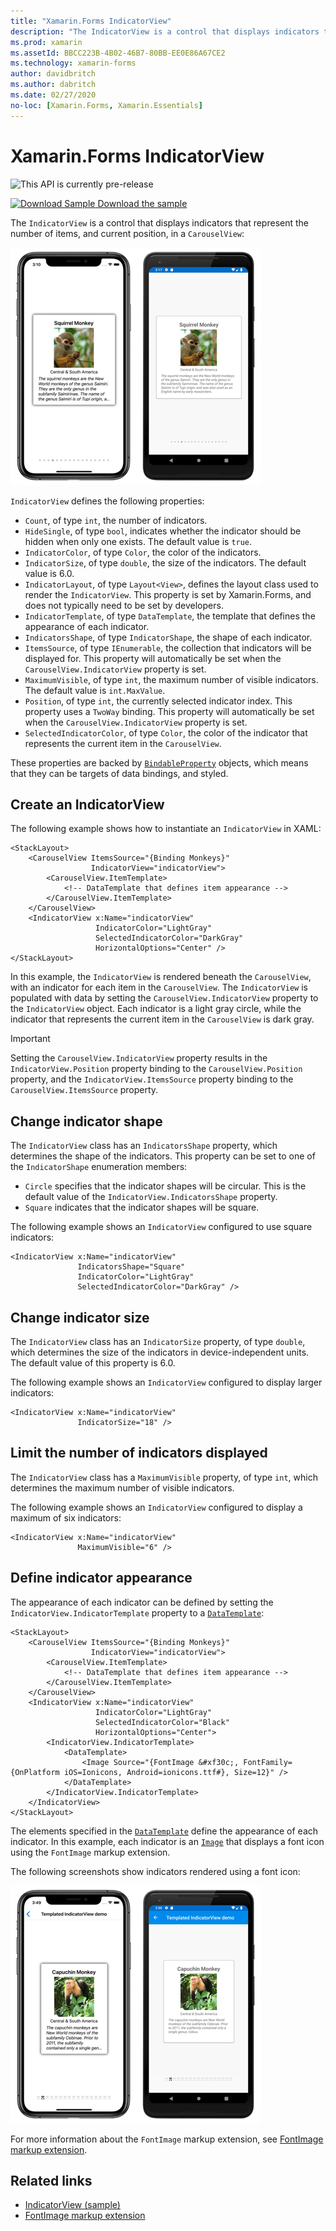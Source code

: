 ```yaml
---
title: "Xamarin.Forms IndicatorView"
description: "The IndicatorView is a control that displays indicators that represent the number of items, and current position, in a CarouselView."
ms.prod: xamarin
ms.assetId: BBCC223B-4B02-46B7-80BB-EE0E86A67CE2
ms.technology: xamarin-forms
author: davidbritch
ms.author: dabritch
ms.date: 02/27/2020
no-loc: [Xamarin.Forms, Xamarin.Essentials]
---
```


# Xamarin.Forms IndicatorView

![](~/media/shared/preview.png "This API is currently pre-release")

[![Download Sample](~/media/shared/download.png) Download the sample](https://docs.microsoft.com/samples/xamarin/xamarin-forms-samples/userinterface-indicatorviewdemos/)

The `IndicatorView` is a control that displays indicators that represent the number of items, and current position, in a `CarouselView`:

[![Screenshot of a CarouselView and IndicatorView, on iOS and Android](indicatorview-images/circles.png "IndicatorView circles")](indicatorview-images/circles-large.png#lightbox "IndicatorView circles")

`IndicatorView` defines the following properties:

- `Count`, of type `int`, the number of indicators.
- `HideSingle`, of type `bool`, indicates whether the indicator should be hidden when only one exists. The default value is `true`.
- `IndicatorColor`, of type `Color`, the color of the indicators.
- `IndicatorSize`, of type `double`, the size of the indicators. The default value is 6.0.
- `IndicatorLayout`, of type `Layout<View>`, defines the layout class used to render the `IndicatorView`. This property is set by Xamarin.Forms, and does not typically need to be set by developers.
- `IndicatorTemplate`, of type `DataTemplate`, the template that defines the appearance of each indicator.
- `IndicatorsShape`, of type `IndicatorShape`, the shape of each indicator.
- `ItemsSource`, of type `IEnumerable`, the collection that indicators will be displayed for. This property will automatically be set when the `CarouselView.IndicatorView` property is set.
- `MaximumVisible`, of type `int`, the maximum number of visible indicators. The default value is `int.MaxValue`.
- `Position`, of type `int`, the currently selected indicator index. This property uses a `TwoWay` binding. This property will automatically be set when the `CarouselView.IndicatorView` property is set.
- `SelectedIndicatorColor`, of type `Color`, the color of the indicator that represents the current item in the `CarouselView`.

These properties are backed by [`BindableProperty`](xref:Xamarin.Forms.BindableProperty) objects, which means that they can be targets of data bindings, and styled.

## Create an IndicatorView

The following example shows how to instantiate an `IndicatorView` in XAML:

```xaml
<StackLayout>
    <CarouselView ItemsSource="{Binding Monkeys}"
                  IndicatorView="indicatorView">
        <CarouselView.ItemTemplate>
            <!-- DataTemplate that defines item appearance -->
        </CarouselView.ItemTemplate>
    </CarouselView>
    <IndicatorView x:Name="indicatorView"
                   IndicatorColor="LightGray"
                   SelectedIndicatorColor="DarkGray"
                   HorizontalOptions="Center" />
</StackLayout>
```

In this example, the `IndicatorView` is rendered beneath the `CarouselView`, with an indicator for each item in the `CarouselView`. The `IndicatorView` is populated with data by setting the `CarouselView.IndicatorView` property to the `IndicatorView` object. Each indicator is a light gray circle, while the indicator that represents the current item in the `CarouselView` is dark gray.

> [!IMPORTANT]
> Setting the `CarouselView.IndicatorView` property results in the `IndicatorView.Position` property binding to the `CarouselView.Position` property, and the `IndicatorView.ItemsSource` property binding to the `CarouselView.ItemsSource` property.

## Change indicator shape

The `IndicatorView` class has an `IndicatorsShape` property, which determines the shape of the indicators. This property can be set to one of the `IndicatorShape` enumeration members:

- `Circle` specifies that the indicator shapes will be circular. This is the default value of the `IndicatorView.IndicatorsShape` property.
- `Square` indicates that the indicator shapes will be square.

The following example shows an `IndicatorView` configured to use square indicators:

```xaml
<IndicatorView x:Name="indicatorView"
               IndicatorsShape="Square"
               IndicatorColor="LightGray"
               SelectedIndicatorColor="DarkGray" />
```

## Change indicator size

The `IndicatorView` class has an `IndicatorSize` property, of type `double`, which determines the size of the indicators in device-independent units. The default value of this property is 6.0.

The following example shows an `IndicatorView` configured to display larger indicators:

```xaml
<IndicatorView x:Name="indicatorView"
               IndicatorSize="18" />
```

## Limit the number of indicators displayed

The `IndicatorView` class has a `MaximumVisible` property, of type `int`, which determines the maximum number of visible indicators.

The following example shows an `IndicatorView` configured to display a maximum of six indicators:

```xaml
<IndicatorView x:Name="indicatorView"
               MaximumVisible="6" />
```

## Define indicator appearance

The appearance of each indicator can be defined by setting the `IndicatorView.IndicatorTemplate` property to a [`DataTemplate`](xref:Xamarin.Forms.DataTemplate):

```xaml
<StackLayout>
    <CarouselView ItemsSource="{Binding Monkeys}"
                  IndicatorView="indicatorView">
        <CarouselView.ItemTemplate>
            <!-- DataTemplate that defines item appearance -->
        </CarouselView.ItemTemplate>
    </CarouselView>
    <IndicatorView x:Name="indicatorView"
                   IndicatorColor="LightGray"
                   SelectedIndicatorColor="Black"
                   HorizontalOptions="Center">
        <IndicatorView.IndicatorTemplate>
            <DataTemplate>
                <Image Source="{FontImage &#xf30c;, FontFamily={OnPlatform iOS=Ionicons, Android=ionicons.ttf#}, Size=12}" />
            </DataTemplate>
        </IndicatorView.IndicatorTemplate>
    </IndicatorView>
</StackLayout>
```

The elements specified in the [`DataTemplate`](xref:Xamarin.Forms.DataTemplate) define the appearance of each indicator. In this example, each indicator is an [`Image`](xref:Xamarin.Forms.Image) that displays a font icon using the `FontImage` markup extension.

The following screenshots show indicators rendered using a font icon:

[![Screenshot of a templated IndicatorView, on iOS and Android](indicatorview-images/templated.png "Templated IndicatorView")](indicatorview-images/templated-large.png#lightbox "Templated IndicatorView")

For more information about the `FontImage` markup extension, see [FontImage markup extension](~/xamarin-forms/xaml/markup-extensions/consuming.md#fontimage-markup-extension).

## Related links

- [IndicatorView (sample)](https://docs.microsoft.com/samples/xamarin/xamarin-forms-samples/userinterface-indicatorviewdemos/)
- [FontImage markup extension](~/xamarin-forms/xaml/markup-extensions/consuming.md#fontimage-markup-extension)
